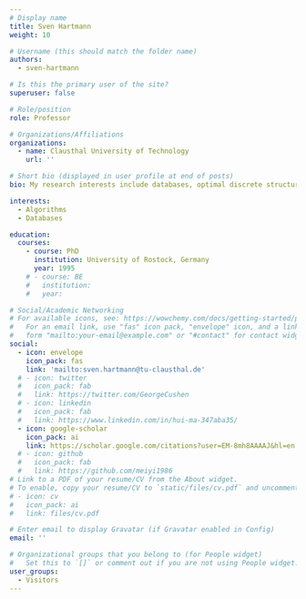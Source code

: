 ```yaml
---
# Display name
title: Sven Hartmann
weight: 10

# Username (this should match the folder name)
authors:
  - sven-hartmann

# Is this the primary user of the site?
superuser: false

# Role/position
role: Professor

# Organizations/Affiliations
organizations:
  - name: Clausthal University of Technology
    url: ''

# Short bio (displayed in user profile at end of posts)
bio: My research interests include databases, optimal discrete structures and algorithms, information systems and services

interests:
  - Algorithms
  - Databases

education:
  courses:
    - course: PhD
      institution: University of Rostock, Germany
      year: 1995
    # - course: BE
    #   institution: 
    #   year: 

# Social/Academic Networking
# For available icons, see: https://wowchemy.com/docs/getting-started/page-builder/#icons
#   For an email link, use "fas" icon pack, "envelope" icon, and a link in the
#   form "mailto:your-email@example.com" or "#contact" for contact widget.
social:
  - icon: envelope
    icon_pack: fas
    link: 'mailto:sven.hartmann@tu-clausthal.de'
  # - icon: twitter
  #   icon_pack: fab
  #   link: https://twitter.com/GeorgeCushen
  # - icon: linkedin
  #   icon_pack: fab
  #   link: https://www.linkedin.com/in/hui-ma-347aba35/
  - icon: google-scholar
    icon_pack: ai
    link: https://scholar.google.com/citations?user=EM-8mh8AAAAJ&hl=en
  # - icon: github
  #   icon_pack: fab
  #   link: https://github.com/meiyi1986
# Link to a PDF of your resume/CV from the About widget.
# To enable, copy your resume/CV to `static/files/cv.pdf` and uncomment the lines below.
# - icon: cv
#   icon_pack: ai
#   link: files/cv.pdf

# Enter email to display Gravatar (if Gravatar enabled in Config)
email: ''

# Organizational groups that you belong to (for People widget)
#   Set this to `[]` or comment out if you are not using People widget.
user_groups:
  - Visitors
---
```


<!-- Hui Ma is an Associate Professor in Software Engineering at School of Engineering and Computer Science, Victoria University of Wellington. She teaches on topics related to Software Engineering and Databases. She obtained a PhD in Information Systems from Massey University in 2008.

Hui's main research interests include service composition, service deployment and resource allocation for services, artificial intelligence, evolutionary computation, distributed databases, social network data analysis, and conceptual modelling. She has published over 120 fully refereed articles in internationally recognised journals and conferences, and has contributed several chapters to published books. Her research has been funded through several competitive grants, including Marsden grant from New Zealand Royal Society. She has been served as PC chairs for several international conferences, including DEXA2016, APCCM 2017, ER2017, APCCM2018 and DEXA2018. She is currently serving at local Co-chair of two international conferences (AI2018 and CEC2019) in the area of evolutionary computation and artificial intelligence. -->

